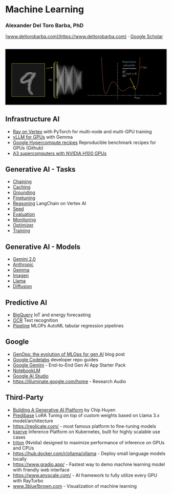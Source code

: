 # Machine Learning

### Alexander Del Toro Barba, PhD

[www.deltorobarba.com](https://www.deltorobarba.com) $\cdot$ [Google Scholar](https://scholar.google.com/citations?hl=en&user=fddyK-wAAAAJ)

<br>

<img src="https://raw.githubusercontent.com/deltorobarba/repo/master/sciences_4000.png" alt="sciences">

<br>

## Infrastructure AI
* [Ray on Vertex](https://github.com/deltorobarba/machinelearning/blob/main/ray.ipynb) with PyTorch for multi-node and multi-GPU training
* [vLLM for GPUs](https://cloud.google.com/kubernetes-engine/docs/tutorials/serve-gemma-gpu-vllm) with Gemma
* [Google Hypercompute recipes](https://github.com/AI-Hypercomputer/gpu-recipes) Reproducible benchmark recipes for GPUs (Github)
* [A3 supercomputers with NVIDIA H100 GPUs](https://cloud.google.com/blog/products/compute/introducing-a3-supercomputers-with-nvidia-h100-gpus?e=48754805)

## Generative AI - Tasks
* [Chaining](https://github.com/deltorobarba/machinelearning/blob/main/chaining.ipynb) 
* [Caching](https://github.com/deltorobarba/machinelearning/blob/main/caching.ipynb) 
* [Grounding](https://github.com/deltorobarba/machinelearning/blob/main/grounding.ipynb)
* [Finetuning](https://github.com/deltorobarba/machinelearning/blob/main/finetuning.ipynb)
* [Reasoning](https://github.com/deltorobarba/machinelearning/blob/main/reasoning.ipynb) LangChain on Vertex AI
* [Seed](https://github.com/deltorobarba/machinelearning/blob/main/seed.ipynb) 
* [Evaluation](https://github.com/deltorobarba/machinelearning/blob/main/evaluation.ipynb) 
* [Monitoring](https://github.com/deltorobarba/machinelearning/blob/main/monitoring.ipynb) 
* [Optimizer](https://github.com/deltorobarba/machinelearning/blob/main/optimizer.ipynb) 
* [Training](https://github.com/deltorobarba/machinelearning/blob/main/training.ipynb) 

## Generative AI - Models
* [Gemini 2.0](https://github.com/deltorobarba/machinelearning/blob/main/gemini2.ipynb) 
* [Anthropic](https://github.com/deltorobarba/machinelearning/blob/main/anthropic.ipynb) 
* [Gemma](https://github.com/deltorobarba/machinelearning/blob/main/gemma.ipynb) 
* [Imagen](https://github.com/deltorobarba/machinelearning/blob/main/imagen.ipynb) 
* [Llama](https://github.com/deltorobarba/machinelearning/blob/main/llama.ipynb) 
* [Diffusion](https://github.com/deltorobarba/machinelearning/blob/main/llama.ipynb) 

## Predictive AI
* [BigQuery](https://github.com/deltorobarba/machinelearning/blob/main/bigquery.ipynb) IoT and energy forecasting
* [OCR](https://github.com/deltorobarba/machinelearning/blob/main/ocr.ipynb) Text recognition
* [Pipeline](https://github.com/deltorobarba/machinelearning/blob/main/pipeline.ipynb) MLOPs AutoML tabular regression pipelines

## Google
* [GenOps: the evolution of MLOps for gen AI](https://cloud.google.com/blog/products/ai-machine-learning/learn-how-to-build-and-scale-generative-ai-solutions-with-genops?hl=en&e=48754805) blog post
* [Google Codelabs](https://codelabs.developers.google.com/?category=aiandmachinelearning) developer repo guides
* [Google Gemini](https://github.com/GoogleCloudPlatform/generative-ai/tree/main/gemini/sample-apps/e2e-gen-ai-app-starter-pack) - End-to-End Gen AI App Starter Pack
* [NotebookLM](https://notebooklm.google/)
* [Google AI Studio](https://aistudio.google.com/prompts/new_chat)
* https://illuminate.google.com/home - Research Audio 

## Third-Party
* [Building A Generative AI Platform](https://huyenchip.com/2024/07/25/genai-platform.html) by Chip Huyen
* [Predibase](https://docs.predibase.com/user-guide/fine-tuning/turbo_lora#how-to-train-with-lora) LoRA Tuning on top of custom weights based on Llama 3.x model/architecture
* https://replicate.com/ - most famous platform to fine-tuning models 
* [kserve](https://kserve.github.io/website/latest/) Inference Platform on Kubernetes, built for highly scalable use cases
* [triton](https://developer.nvidia.com/triton-inference-server) (Nvidia) designed to maximize performance of inference on GPUs and CPUs
* https://hub.docker.com/r/ollama/ollama - Deploy small language models locally
* https://www.gradio.app/ - Fastest way to demo machine learning model with friendly web interface
* https://www.anyscale.com/ - AI framework to fully utilize every GPU with RayTurbo 
* www.3blue1brown.com - Visualization of machine learning
